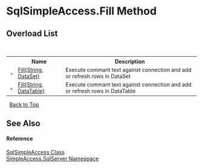# SqlSimpleAccess.Fill Method 
 


## Overload List
&nbsp;<table><tr><th></th><th>Name</th><th>Description</th></tr><tr><td>![Public method](media/pubmethod.gif "Public method")</td><td><a href="8f9f8234-2dce-fd31-d252-664ea26cf114">Fill(String, DataSet)</a></td><td>
Execute commant text against connection and add or refresh rows in DataSet</td></tr><tr><td>![Public method](media/pubmethod.gif "Public method")</td><td><a href="ed4ab211-9581-26f9-b6fa-101549146b89">Fill(String, DataTable)</a></td><td>
Execute commant text against connection and add or refresh rows in DataTable</td></tr></table>&nbsp;
<a href="#sqlsimpleaccess.fill-method">Back to Top</a>

## See Also


#### Reference
<a href="51cba069-bca7-767f-b9f4-7a420dd10a28">SqlSimpleAccess Class</a><br /><a href="0aec4ece-a28c-8a60-ec49-ed778f89c036">SimpleAccess.SqlServer Namespace</a><br />